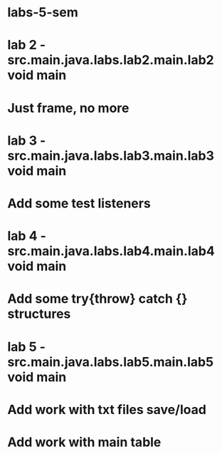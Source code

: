 # labs-5-sem
# lab 2 - src.main.java.labs.lab2.main.lab2 void main
# Just frame, no more
# lab 3 - src.main.java.labs.lab3.main.lab3 void main
# Add some test listeners
# lab 4 - src.main.java.labs.lab4.main.lab4 void main
# Add some try{throw} catch {} structures
# lab 5 - src.main.java.labs.lab5.main.lab5 void main
# Add work with txt files save/load
# Add work with main table